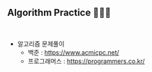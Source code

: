 ## Algorithm Practice 👩🏻‍💻 

<br>

* 알고리즘 문제풀이 
  - 백준 : https://www.acmicpc.net/
  - 프로그래머스 : https://programmers.co.kr/
 
<br>


